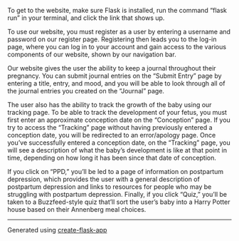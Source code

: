 To get to the website, make sure Flask is installed, run the command “flask run” in your terminal, and click the link that shows up. 

To use our website, you must register as a user by entering a username and password on our register page. Registering then leads you to the log-in page, where you can log in to your account and gain access to the various components of our website, shown by our navigation bar. 

Our website gives the user the ability to keep a journal throughout their pregnancy. You can submit journal entries on the “Submit Entry” page by entering a title, entry, and mood, and you will be able to look through all of the journal entries you created on the “Journal” page. 

The user also has the ability to track the growth of the baby using our tracking page. To be able to track the development of your fetus, you must first enter an approximate conception date on the “Conception” page. If you try to access the “Tracking” page without having previously entered a conception date, you will be redirected to an error/apology page. Once you’ve successfully entered a conception date, on the “Tracking” page, you will see a description of what the baby’s development is like at that point in time, depending on how long it has been since that date of conception. 

If you click on “PPD,” you’ll be led to a page of information on postpartum depression, which provides the user with a general description of postpartum depression and links to resources for people who may be struggling with postpartum depression. Finally, if you click “Quiz,” you’ll be taken to a Buzzfeed-style quiz that’ll sort the user’s baby into a Harry Potter house based on their Annenberg meal choices.

---

Generated using [create-flask-app](https://github.com/drizzleco/create-flask-app)